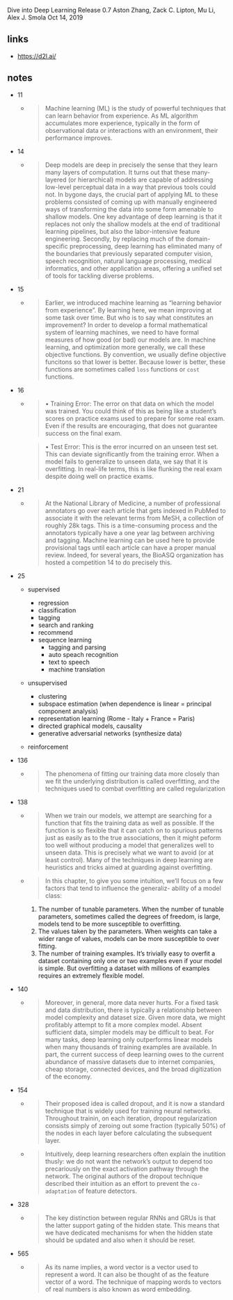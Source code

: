 
Dive into Deep Learning
Release 0.7
Aston Zhang, Zack C. Lipton, Mu Li, Alex J. Smola
Oct 14, 2019

## links

- https://d2l.ai/

## notes

- 11
  - > Machine learning (ML) is the study of
    powerful techniques that can learn behavior from experience. As ML algorithm accumulates more experience,
    typically in the form of observational data or interactions with an environment, their performance improves.

- 14
  - > Deep models are deep in precisely
    the sense that they learn many layers of computation. It turns out that these many-layered (or hierarchical)
    models are capable of addressing low-level perceptual data in a way that previous tools could not. In bygone
    days, the crucial part of applying ML to these problems consisted of coming up with manually engineered
    ways of transforming the data into some form amenable to shallow models. One key advantage of deep
    learning is that it replaces not only the shallow models at the end of traditional learning pipelines, but also
    the labor-intensive feature engineering. Secondly, by replacing much of the domain-specific preprocessing,
    deep learning has eliminated many of the boundaries that previously separated computer vision, speech
    recognition, natural language processing, medical informatics, and other application areas, offering a unified
    set of tools for tackling diverse problems.
    
- 15
  - > Earlier, we introduced machine learning as “learning behavior from experience”. By learning here, we mean
      improving at some task over time. But who is to say what constitutes an improvement?
    > In order to develop a formal mathematical system of learning machines, we need to have formal measures
      of how good (or bad) our models are. In machine learning, and optimization more generally, we call these
      objective functions.
      By convention, we usually define objective funcitons so that lower is better.
      Because lower is better, these functions are sometimes called `loss` functions or `cost` functions.

- 16
  - > • Training Error: The error on that data on which the model was trained. You could think of this as
        being like a student’s scores on practice exams used to prepare for some real exam. Even if the results
        are encouraging, that does not guarantee success on the final exam.

    > • Test Error: This is the error incurred on an unseen test set. This can deviate significantly from the
        training error. When a model fails to generalize to unseen data, we say that it is overfitting. In real-life
        terms, this is like flunking the real exam despite doing well on practice exams.

- 21
  - > At the
      National Library of Medicine, a number of professional annotators go over each article that gets indexed
      in PubMed to associate it with the relevant terms from MeSH, a collection of roughly 28k tags. This is a
      time-consuming process and the annotators typically have a one year lag between archiving and tagging.
      Machine learning can be used here to provide provisional tags until each article can have a proper manual
      review. Indeed, for several years, the BioASQ organization has hosted a competition 14 to do precisely this.

- 25
  - supervised
    - regression
    - classification
    - tagging
    - search and ranking
    - recommend
    - sequence learning
      - tagging and parsing
      - auto speach recognition
      - text to speech
      - machine translation

  - unsupervised
    - clustering
    - subspace estimation (when dependence is linear = principal component analysis)
    - representation learning (Rome - Italy + France = Paris)
    - directed graphical models, causality
    - generative adversarial networks (synthesize data)
  
  - reinforcement
  
- 136
  - > The phenomena of fitting our training data more closely than we fit the underlying distribution is called
      overfitting, and the techniques used to combat overfitting are called regularization

- 138
  - > When we train our models, we attempt are searching for a function that fits the training data as well as
      possible. If the function is so flexible that it can catch on to spurious patterns just as easily as to the true
      associations, then it might peform too well without producing a model that generalizes well to unseen data.
      This is precisely what we want to avoid (or at least control). Many of the techniques in deep learning are
      heuristics and tricks aimed at guarding against overfitting.

  - > In this chapter, to give you some intuition, we’ll focus on a few factors that tend to influence the generaliz-
      ability of a model class:
      1. The number of tunable parameters. When the number of tunable parameters, sometimes called the
      degrees of freedom, is large, models tend to be more susceptible to overfitting.
      2. The values taken by the parameters. When weights can take a wider range of values, models can be
      more susceptible to over fitting.
      3. The number of training examples. It’s trivially easy to overfit a dataset containing only one or two
      examples even if your model is simple. But overfitting a dataset with millions of examples requires an
      extremely flexible model.

- 140
  - > Moreover, in general,
      more data never hurts. For a fixed task and data distribution, there is typically a relationship between
      model complexity and dataset size. Given more data, we might profitably attempt to fit a more complex
      model. Absent sufficient data, simpler models may be difficult to beat. For many tasks, deep learning only
      outperforms linear models when many thousands of training examples are available. In part, the current
      success of deep learning owes to the current abundance of massive datasets due to internet companies, cheap
      storage, connected devices, and the broad digitization of the economy.

- 154
  - > Their proposed idea is called dropout, and it is now a standard technique that is widely used
      for training neural networks. Throughout trainin, on each iteration, dropout regularization consists simply
      of zeroing out some fraction (typically 50%) of the nodes in each layer before calculating the subsequent
      layer.

  - > Intuitively,
      deep learning researchers often explain the inutition thusly: we do not want the network’s output to depend
      too precariously on the exact activation pathway through the network. The original authors of the dropout
      technique described their intuition as an effort to prevent the `co-adaptation` of feature detectors.

- 328
  - > The key distinction between regular RNNs and GRUs is that the latter support gating of the hidden state.
      This means that we have dedicated mechanisms for when the hidden state should be updated and also when
      it should be reset.

- 565 
  - > As its name implies, a word vector is a vector used to represent a
      word. It can also be thought of as the feature vector of a word. The technique of mapping words to vectors
      of real numbers is also known as word embedding.


